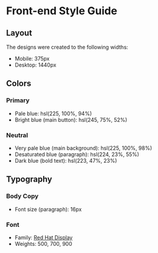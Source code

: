 # Front-end Style Guide

## Layout

The designs were created to the following widths:

- Mobile: 375px
- Desktop: 1440px

## Colors

### Primary

- Pale blue: hsl(225, 100%, 94%)
- Bright blue (main button): hsl(245, 75%, 52%)

### Neutral

- Very pale blue (main background): hsl(225, 100%, 98%)
- Desaturated blue (paragraph): hsl(224, 23%, 55%)
- Dark blue (bold text): hsl(223, 47%, 23%)

## Typography

### Body Copy

- Font size (paragraph): 16px

### Font

- Family: [Red Hat Display](https://fonts.google.com/specimen/Red+Hat+Display)
- Weights: 500, 700, 900
